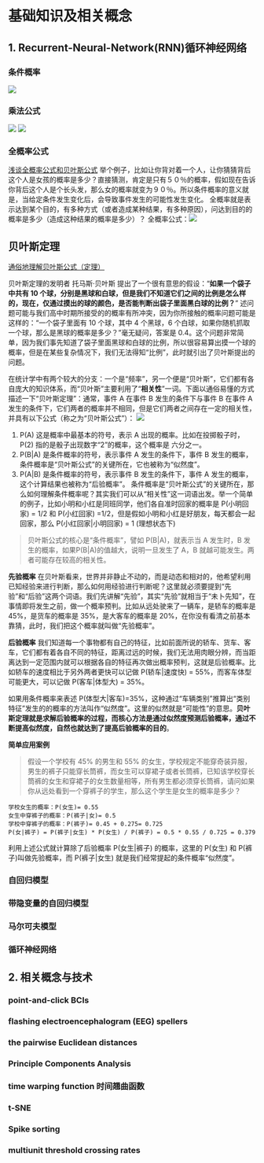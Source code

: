 # 基础知识及相关概念
## 1. Recurrent-Neural-Network(RNN)循环神经网络
### 条件概率
![](https://pic4.zhimg.com/80/v2-8fdb269adfd42f8f56890d71687e31c7_1440w.webp)
### 乘法公式
![](https://pic4.zhimg.com/80/v2-8f785f7e5b0c4e4d17bf40677c93961f_1440w.webp)
![](https://pic1.zhimg.com/80/v2-de642c120ab696fdbb82b64af9eaaf8c_1440w.webp)
### 全概率公式
[浅谈全概率公式和贝叶斯公式](https://unbroken.blog.csdn.net/article/details/81043856)
举个例子，比如让你背对着一个人，让你猜猜背后这个人是女孩的概率是多少？直接猜测，肯定是只有５０％的概率，假如现在告诉你背后这个人是个长头发，那么女的概率就变为９０％。所以条件概率的意义就是，当给定条件发生变化后，会导致事件发生的可能性发生变化。
全概率就是表示达到某个目的，有多种方式（或者造成某种结果，有多种原因），问达到目的的概率是多少（造成这种结果的概率是多少）？
全概率公式：![](https://img-blog.csdn.net/20170718154223896)

## 贝叶斯定理
[通俗地理解贝叶斯公式（定理）](http://c.biancheng.net/ml_alg/bayes-theorem.html)

贝叶斯定理的发明者 托马斯·贝叶斯 提出了一个很有意思的假设：“**如果一个袋子中共有 10 个球，分别是黑球和白球，但是我们不知道它们之间的比例是怎么样的，现在，仅通过摸出的球的颜色，是否能判断出袋子里面黑白球的比例？**”
述问题可能与我们高中时期所接受的的概率有所冲突，因为你所接触的概率问题可能是这样的：“一个袋子里面有 10 个球，其中 4 个黑球，6 个白球，如果你随机抓取一个球，那么是黑球的概率是多少？”毫无疑问，答案是 0.4。这个问题非常简单，因为我们事先知道了袋子里面黑球和白球的比例，所以很容易算出摸一个球的概率，但是在某些复杂情况下，我们无法得知“比例”，此时就引出了贝叶斯提出的问题。

在统计学中有两个较大的分支：一个是“频率”，另一个便是“贝叶斯”，它们都有各自庞大的知识体系，而“贝叶斯”主要利用了“**相关性**”一词。下面以通俗易懂的方式描述一下“贝叶斯定理”：通常，事件 A 在事件 B 发生的条件下与事件 B 在事件 A 发生的条件下，它们两者的概率并不相同，但是它们两者之间存在一定的相关性，并具有以下公式（称之为“贝叶斯公式”）：
![](http://c.biancheng.net/uploads/allimg/210902/1GUU234-0.gif)
1. P(A) 这是概率中最基本的符号，表示 A 出现的概率。比如在投掷骰子时，P(2) 指的是骰子出现数字“2”的概率，这个概率是 六分之一。
2. P(B|A) 是条件概率的符号，表示事件 A 发生的条件下，事件 B 发生的概率，条件概率是“贝叶斯公式”的关键所在，它也被称为“似然度”。
3. P(A|B) 是条件概率的符号，表示事件 B 发生的条件下，事件 A 发生的概率，这个计算结果也被称为“后验概率”。
条件概率是“贝叶斯公式”的关键所在，那么如何理解条件概率呢？其实我们可以从“相关性”这一词语出发。举一个简单的例子，比如小明和小红是同班同学，他们各自准时回家的概率是 P(小明回家) = 1/2 和 P(小红回家) =1/2，但是假如小明和小红是好朋友，每天都会一起回家，那么 P(小红回家|小明回家) = 1 (理想状态下)
> 贝叶斯公式的核心是“条件概率”，譬如 P(B|A)，就表示当 A 发生时，B 发生的概率，如果P(B|A)的值越大，说明一旦发生了 A，B 就越可能发生。两者可能存在较高的相关性。

**先验概率**
在贝叶斯看来，世界并非静止不动的，而是动态和相对的，他希望利用已知经验来进行判断，那么如何用经验进行判断呢？这里就必须要提到“先验”和“后验”这两个词语。我们先讲解“先验”，其实“先验”就相当于“未卜先知”，在事情即将发生之前，做一个概率预判。比如从远处驶来了一辆车，是轿车的概率是 45%，是货车的概率是 35%，是大客车的概率是 20%，在你没有看清之前基本靠猜，此时，我们把这个概率就叫做“先验概率”。

**后验概率**
我们知道每一个事物都有自己的特征，比如前面所说的轿车、货车、客车，它们都有着各自不同的特征，距离过远的时候，我们无法用肉眼分辨，而当距离达到一定范围内就可以根据各自的特征再次做出概率预判，这就是后验概率。比如轿车的速度相比于另外两者更快可以记做 P(轿车|速度快) = 55%，而客车体型可能更大，可以记做 P(客车|体型大) = 35%。

如果用条件概率来表述 P(体型大|客车)=35%，这种通过“车辆类别”推算出“类别特征”发生的的概率的方法叫作“似然度”。这里的似然就是“可能性”的意思。**贝叶斯定理就是求解后验概率的过程，而核心方法是通过似然度预测后验概率，通过不断提高似然度，自然也就达到了提高后验概率的目的**。

**简单应用案例**
> 假设一个学校有 45% 的男生和 55% 的女生，学校规定不能穿奇装异服，男生的裤子只能穿长筒裤，而女生可以穿裙子或者长筒裤，已知该学校穿长筒裤的女生和穿裙子的女生数量相等，所有男生都必须穿长筒裤，请问如果你从远处看到一个穿裤子的学生，那么这个学生是女生的概率是多少？
```
学校女生的概率：P(女生)= 0.55
女生中穿裤子的概率：P(裤子|女)= 0.5
学校中穿裤子的概率：P(裤子)= 0.45 + 0.275= 0.725
P(女|裤子) = P(裤子|女生) * P(女生) / P(裤子) = 0.5 * 0.55 / 0.725 = 0.379
```
利用上述公式就计算除了后验概率 P(女生|裤子) 的概率，这里的 P(女生) 和 P(裤子)叫做先验概率，而 P(裤子|女生) 就是我们经常提起的条件概率“似然度”。
### 自回归模型


### 带隐变量的自回归模型



### 马尔可夫模型


### 循环神经网络


## 2. 相关概念与技术
### point-and-click BCIs

### flashing electroencephalogram (EEG) spellers

### the pairwise Euclidean distances


### Principle Components Analysis


### time warping function 时间翘曲函数


### t-SNE

### Spike sorting


### multiunit threshold crossing rates
